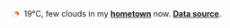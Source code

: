 <img src="assets/weather.png?hour=2024-03-21-04" alt="few clouds" width="25" height="25" style="vertical-align:middle;position:relative;top:-1pt;"/> 19&deg;C, few clouds in my [**hometown**](https://en.wikipedia.org/wiki/Shantou) now. [**Data source**](https://openweathermap.org/).